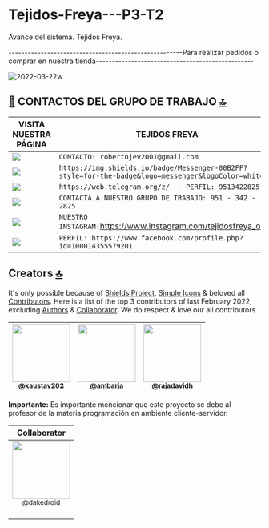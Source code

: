 # Tejidos-Freya---P3-T2
Avance del sistema. Tejidos Freya.

------------------------------------------------------Para realizar pedidos o comprar en nuestra tienda-------------------------------------------------

![2022-03-22w](https://user-images.githubusercontent.com/98972071/159529012-e26f6a84-9f57-4494-b46e-4656c7fc171b.png)


## [📱](https://www.facebook.com/profile.php?id=100014355579201) CONTACTOS DEL GRUPO DE TRABAJO [🔝](https://freya-tejidos.web.app/)

VISITA NUESTRA PÁGINA | TEJIDOS FREYA
------------ | -------------
<img src="https://img.shields.io/badge/Gmail-D14836?style=for-the-badge&logo=gmail&logoColor=white" /> | `CONTACTO: robertojev2001@gmail.com`
<img src="https://img.shields.io/badge/Messenger-00B2FF?style=for-the-badge&logo=messenger&logoColor=white" /> | `https://img.shields.io/badge/Messenger-00B2FF?style=for-the-badge&logo=messenger&logoColor=white`
<img src="https://img.shields.io/badge/Telegram-2CA5E0?style=for-the-badge&logo=telegram&logoColor=white" /> | `https://web.telegram.org/z/  - PERFIL: 9513422825`
<img src="https://img.shields.io/badge/WhatsApp-25D366?style=for-the-badge&logo=whatsapp&logoColor=white" /> | `CONTACTA A NUESTRO GRUPO DE TRABAJO: 951 - 342 - 2825`
<img src="https://img.shields.io/badge/Instagram-E4405F?style=for-the-badge&logo=instagram&logoColor=white" /> | `NUESTRO INSTAGRAM:`https://www.instagram.com/tejidosfreya_oax/`
<img src="https://img.shields.io/badge/Facebook-1877F2?style=for-the-badge&logo=facebook&logoColor=white" /> | `PERFIL: https://www.facebook.com/profile.php?id=100014355579201`

## Creators [🔝](#welcome-badges-4-readmemd-profile)

It's only possible because of [Shields Project](https://github.com/badges/shields), [Simple Icons](https://github.com/simple-icons/simple-icons) & beloved all [Contributors](https://github.com/alexandresanlim/Badges4-README.md-Profile/graphs/contributors). Here is a list of the top 3 contributors of last February 2022, excluding [Authors](https://github.com/alexandresanlim) & [Collaborator](https://github.com/mrhrifat).  We do respect & love our all contributors.

| [<img src="https://github.com/kaustav202.png?size=115" width="115"><br><sub>@kaustav202</sub>](https://github.com/kaustav202) | [<img  src="https://github.com/ambarja.png?size=115" width="115"><br><sub>@ambarja</sub>](https://github.com/ambarja) | [<img  src="https://github.com/rajadavidh.png?size=115" width="115"><br><sub>@rajadavidh</sub>](https://github.com/rajadavidh) | 
| :---: |:---: | :---: |

**Importante:** Es importante mencionar que este proyecto se debe al profesor de la materia programación en ambiente cliente-servidor.

| Collaborator |
| :---: | 
| [<img src="https://avatars.githubusercontent.com/u/16070294?v=4" width=115><br><sub>@dakedroid</sub>](https://github.com/dakedroid) <br><br> |